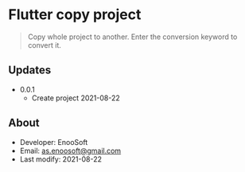 # Flutter copy project


>Copy whole project to another. Enter the conversion keyword to convert it.




## Updates

* 0.0.1 
  * Create project 2021-08-22


## About

* Developer: EnooSoft
* Email: [as.enoosoft@gmail.com](mailto:as.enoosoft@gmail.com)
* Last modify: 2021-08-22